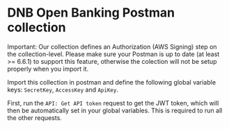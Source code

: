# DNB Open Banking Postman collection

Important: Our collection defines an Authorization (AWS Signing) step on the collection-level.
Please make sure your Postman is up to date (at least >= 6.6.1) to support this feature, otherwise the colection will not be setup properly when you import it.

Import this collection in postman and define the following global variable keys: `SecretKey`, `AccessKey` and `ApiKey`.

First, run the `API: Get API token` request to get the JWT token, which will then be automatically set in your global variables. This is required to run all the other requests.
